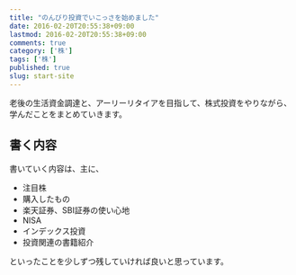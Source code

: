 ```yaml
---
title: "のんびり投資でいこっさを始めました"
date: 2016-02-20T20:55:38+09:00
lastmod: 2016-02-20T20:55:38+09:00
comments: true
category: ['株']
tags: ['株']
published: true
slug: start-site
---
```



老後の生活資金調達と、アーリーリタイアを目指して、株式投資をやりながら、学んだことをまとめていきます。


## 書く内容

書いていく内容は、主に、

- 注目株
- 購入したもの
- 楽天証券、SBI証券の使い心地
- NISA
- インデックス投資
- 投資関連の書籍紹介

といったことを少しずつ残していければ良いと思っています。
